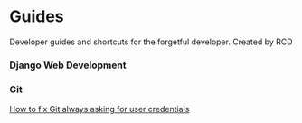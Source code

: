 Guides
======
Developer guides and shortcuts for the forgetful developer. Created by RCD

### Django Web Development
### Git
[How to fix Git always asking for user credentials](./git/fix-git-always-asking-for-user-credentials.md)
